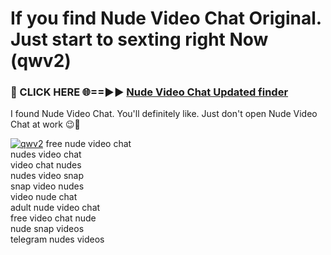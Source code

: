 # If you find Nude Video Chat Original. Just start to sexting right Now (qwv2)

<h3>🔴 CLICK HERE 🌐==►► <a href="https://tinyurl.com/mtbk5fxa" rel="nofollow">Nude Video Chat Updated finder</a></h3>

I found Nude Video Chat. You'll definitely like. Just don't open Nude Video Chat at work 😉💬

[![qwv2](https://i.imgur.com/Q8WKrnY.jpeg)](https://tinyurl.com/mtbk5fxa)
free nude video chat<br>
nudes video chat<br>
video chat nudes<br>
nudes video snap<br>
snap video nudes<br>
video nude chat<br>
adult nude video chat<br>
free video chat nude<br>
nude snap videos<br>
telegram nudes videos